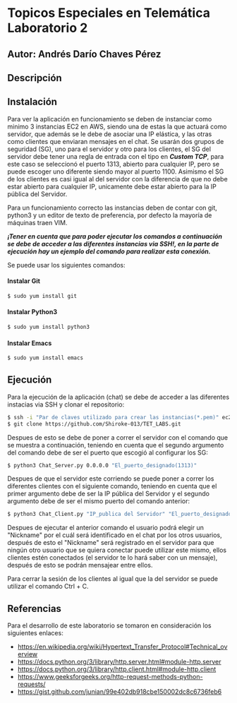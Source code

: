 # Topicos Especiales en Telemática Laboratorio 2

## Autor: Andrés Darío Chaves Pérez 

## Descripción


## Instalación
Para ver la aplicación en funcionamiento se deben de instanciar como minimo 3 instancias EC2 en AWS, siendo una de estas la que actuará como servidor, que además se le debe de asociar una IP elástica, y las otras como clientes que enviaran mensajes en el chat. Se usarán dos grupos de seguridad (SG), uno para el servidor y otro para los clientes, el SG del servidor debe tener una regla de entrada con el tipo en ***Custom TCP***, para este caso se seleccionó el puerto 1313, abierto para cualquier IP, pero se puede escoger uno diferente siendo mayor al puerto 1100. Asimismo el SG de los clientes es casi igual al del servidor con la diferencia de que no debe estar abierto para cualquier IP, unicamente debe estar abierto para la IP pública del Servidor.

Para un funcionamiento correcto las instancias deben de contar con git, python3 y un editor de texto de preferencia, por defecto la mayoría de máquinas traen VIM.

***¡Tener en cuenta que para poder ejecutar los comandos a continuación se debe de acceder a las diferentes instancias via SSH!, en la parte de ejecución hay un ejemplo del comando para realizar esta conexión.***

Se puede usar los siguientes comandos:

#### Instalar Git
```sh
$ sudo yum install git
```

#### Instalar Python3
```sh
$ sudo yum install python3
```

#### Instalar Emacs
```sh
$ sudo yum install emacs
```

## Ejecución
Para la ejecución de la aplicación (chat) se debe de acceder a las diferentes instacias via SSH y clonar el repositorio:

```sh
$ ssh -i "Par de claves utilizado para crear las instancias(*.pem)" ec2-user@"DNS de IPv4 pública de la instancia"
$ git clone https://github.com/Shiroke-013/TET_LABS.git
```


Despues de esto se debe de poner a correr el servidor con el comando que se muestra a continuación, teniendo en cuenta que el segundo argumento del comando debe de ser el puerto que escogió al configurar los SG:

```sh
$ python3 Chat_Server.py 0.0.0.0 "El_puerto_designado(1313)"
```

Despues de que el servidor este corriendo se puede poner a correr los diferentes clientes con el siguiente comando, teniendo en cuenta que el primer argumento debe de ser la IP pública del Servidor y el segundo argumento debe de ser el mismo puerto del comando anterior:
```sh
$ python3 Chat_Client.py "IP_publica del Servidor" "El_puerto_designado(1313)"
```

Despues de ejecutar el anterior comando el usuario podrá elegir un "Nickname" por el cuál será identificado en el chat por los otros usuarios, después de esto el "Nickname" será registrado en el servidor para que ningún otro usuario que se quiera conectar puede utilizar este mismo, ellos clientes estén conectados (el servidor te lo hará saber con un mensaje), después de esto se podrán mensajear entre ellos.

Para cerrar la sesión de los clientes al igual que la del servidor se puede utilizar el comando Ctrl + C.


## Referencias
Para el desarrollo de este laboratorio se tomaron en consideración los siguientes enlaces:
* https://en.wikipedia.org/wiki/Hypertext_Transfer_Protocol#Technical_overview
* https://docs.python.org/3/library/http.server.html#module-http.server
* https://docs.python.org/3/library/http.client.html#module-http.client
* https://www.geeksforgeeks.org/http-request-methods-python-requests/
* https://gist.github.com/junian/99e402db918cbe150002dc8c6736feb6
